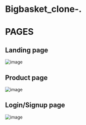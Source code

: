 # Bigbasket_clone-.
# PAGES
## Landing page
![image](https://user-images.githubusercontent.com/113367998/230164299-cd34fed1-105e-47a3-a07c-19ba65fe2c5e.png)

## Product page
![image](https://user-images.githubusercontent.com/113367998/230165747-b24cb1ee-f2df-4c87-a13f-c1c6e6e3c94a.png)

## Login/Signup page
![image](https://user-images.githubusercontent.com/113367998/230167485-5e33c956-d2a8-4302-ad49-6e4c4f88558f.png)

